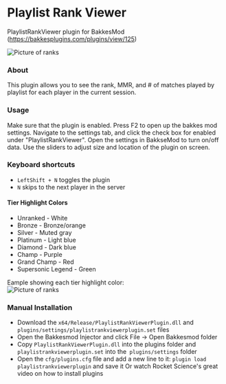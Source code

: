 # Playlist Rank Viewer  
PlaylistRankViewer plugin for BakkesMod (https://bakkesplugins.com/plugins/view/125)

![Picture of ranks](https://i.imgur.com/uF8nsLN.png)

### About  
This plugin allows you to see the rank, MMR, and # of matches played by playlist for each player in the current session. 

### Usage  
Make sure that the plugin is enabled. Press F2 to open up the bakkes mod settings. Navigate to the settings tab, and click the check box for enabled under "PlaylistRankViewer".  Open the settings in BakkseMod to turn on/off data. Use the sliders to adjust size and location of the plugin on screen.

### Keyboard shortcuts
- `LeftShift + N` toggles the plugin
- `N` skips to the next player in the server

#### Tier Highlight Colors
- Unranked - White
- Bronze - Bronze/orange
- Silver - Muted gray
- Platinum - Light blue
- Diamond - Dark blue
- Champ - Purple
- Grand Champ - Red
- Supersonic Legend - Green  

Eample showing each tier highlight color:  
![Picture of ranks](https://i.imgur.com/q0ZbMqH.png)

### Manual Installation
- Download the `x64/Release/PlaylistRankViewerPlugin.dll` and `plugins/settings/playlistrankviewerplugin.set` files
- Open the Bakkesmod Injector and click File -> Open Bakkesmod folder
- Copy `PlaylistRankViewerPlugin.dll` into the plugins folder and `playlistrankviewerplugin.set` into the` plugins/settings` folder
- Open the `cfg/plugins.cfg` file and add a new line to it: `plugin load playlistrankviewerplugin` and save it Or watch Rocket Science's great video on how to install plugins
